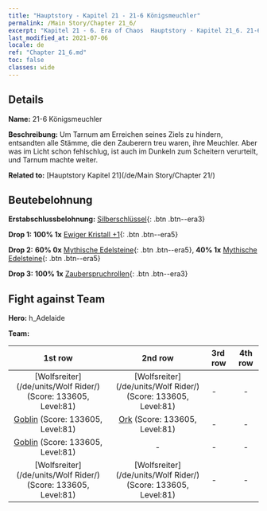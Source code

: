 ```yaml
---
title: "Hauptstory - Kapitel 21 - 21-6 Königsmeuchler"
permalink: /Main Story/Chapter 21_6/
excerpt: "Kapitel 21 - 6. Era of Chaos  Hauptstory - Kapitel 21_6. 21-6 Königsmeuchler"
last_modified_at: 2021-07-06
locale: de
ref: "Chapter 21_6.md"
toc: false
classes: wide
---
```


## Details

 **Name:** 21-6 Königsmeuchler

 **Beschreibung:** Um Tarnum am Erreichen seines Ziels zu hindern, entsandten alle Stämme, die den Zauberern treu waren, ihre Meuchler. Aber was im Licht schon fehlschlug, ist auch im Dunkeln zum Scheitern verurteilt, und Tarnum machte weiter.

 **Related to:** [Hauptstory Kapitel 21](/de/Main Story/Chapter 21/)

## Beutebelohnung

 **Erstabschlussbelohnung:** [Silberschlüssel](/ItemsDE/con_693/){: .btn .btn--era3}

 **Drop 1:** **100% 1x** [Ewiger Kristall +1](/ItemsDE/mat_73/){: .btn .btn--era5}

 **Drop 2:** **60% 0x** [Mythische Edelsteine](/ItemsDE/mat_65/){: .btn .btn--era5}, **40% 1x** [Mythische Edelsteine](/ItemsDE/mat_65/){: .btn .btn--era5}

 **Drop 3:** **100% 1x** [Zauberspruchrollen](/ItemsDE/con_694/){: .btn .btn--era3}


## Fight against Team
 **Hero:** h_Adelaide

 **Team:**


  | 1st row | 2nd row | 3rd row | 4th row |
  |:----:|:----:|:----|:----:|
  | [Wolfsreiter](/de/units/Wolf Rider/) (Score: 133605, Level:81)  | [Wolfsreiter](/de/units/Wolf Rider/) (Score: 133605, Level:81)  | - | - |
  | [Goblin](/de/units/Goblin/) (Score: 133605, Level:81)  | [Ork](/de/units/Orc/) (Score: 133605, Level:81)  | - | - |
  | [Goblin](/de/units/Goblin/) (Score: 133605, Level:81)  | - | - | - |
  | [Wolfsreiter](/de/units/Wolf Rider/) (Score: 133605, Level:81)  | [Wolfsreiter](/de/units/Wolf Rider/) (Score: 133605, Level:81)  | - | - |


